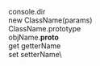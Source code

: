 console.dir\
new ClassName(params)\
ClassName.prototype\
objName.**proto**\
get getterName\
set setterName\
